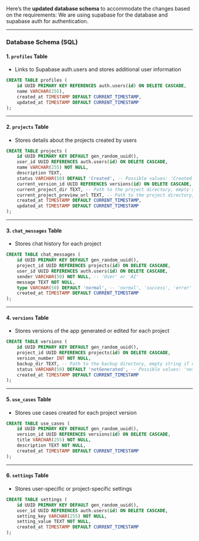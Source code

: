 Here’s the **updated database schema** to accommodate the changes based on the requirements:
We are using supabase for the database and supabase auth for authentication.

---

### **Database Schema (SQL)**

#### **1. `profiles` Table**
- Links to Supabase auth.users and stores additional user information
```sql
CREATE TABLE profiles (
    id UUID PRIMARY KEY REFERENCES auth.users(id) ON DELETE CASCADE,
    name VARCHAR(255),
    created_at TIMESTAMP DEFAULT CURRENT_TIMESTAMP,
    updated_at TIMESTAMP DEFAULT CURRENT_TIMESTAMP
);
```

---

#### **2. `projects` Table**
- Stores details about the projects created by users
```sql
CREATE TABLE projects (
    id UUID PRIMARY KEY DEFAULT gen_random_uuid(),
    user_id UUID REFERENCES auth.users(id) ON DELETE CASCADE,
    name VARCHAR(255) NOT NULL,
    description TEXT,
    status VARCHAR(50) DEFAULT 'Created', -- Possible values: 'Created', 'Ready'
    current_version_id UUID REFERENCES versions(id) ON DELETE CASCADE,
    current_project_dir TEXT, -- Path to the project directory, empty string if current version is not generated
    current_project_preview_url TEXT, -- Path to the project directory, empty string if current version is not generated
    created_at TIMESTAMP DEFAULT CURRENT_TIMESTAMP,
    updated_at TIMESTAMP DEFAULT CURRENT_TIMESTAMP
);
```

---

#### **3. `chat_messages` Table**
- Stores chat history for each project
```sql
CREATE TABLE chat_messages (
    id UUID PRIMARY KEY DEFAULT gen_random_uuid(),
    project_id UUID REFERENCES projects(id) ON DELETE CASCADE,
    user_id UUID REFERENCES auth.users(id) ON DELETE CASCADE,
    sender VARCHAR(50) NOT NULL, -- 'User' or 'AI'
    message TEXT NOT NULL,
    type VARCHAR(50) DEFAULT 'normal', -- 'normal', 'success', 'error'
    created_at TIMESTAMP DEFAULT CURRENT_TIMESTAMP
);
```

---

#### **4. `versions` Table**
- Stores versions of the app generated or edited for each project
```sql
CREATE TABLE versions (
    id UUID PRIMARY KEY DEFAULT gen_random_uuid(),
    project_id UUID REFERENCES projects(id) ON DELETE CASCADE,
    version_number INT NOT NULL,
    backup_dir TEXT, -- Path to the backup directory, empty string if not generated
    status VARCHAR(50) DEFAULT 'notGenerated', -- Possible values: 'notGenerated', 'generated'
    created_at TIMESTAMP DEFAULT CURRENT_TIMESTAMP
);
```

---

#### **5. `use_cases` Table**
- Stores use cases created for each project version
```sql
CREATE TABLE use_cases (
    id UUID PRIMARY KEY DEFAULT gen_random_uuid(),
    version_id UUID REFERENCES versions(id) ON DELETE CASCADE,
    title VARCHAR(255) NOT NULL,
    description TEXT NOT NULL,
    created_at TIMESTAMP DEFAULT CURRENT_TIMESTAMP
);
```

---

#### **6. `settings` Table**
- Stores user-specific or project-specific settings
```sql
CREATE TABLE settings (
    id UUID PRIMARY KEY DEFAULT gen_random_uuid(),
    user_id UUID REFERENCES auth.users(id) ON DELETE CASCADE,
    setting_key VARCHAR(255) NOT NULL,
    setting_value TEXT NOT NULL,
    created_at TIMESTAMP DEFAULT CURRENT_TIMESTAMP
);
```
